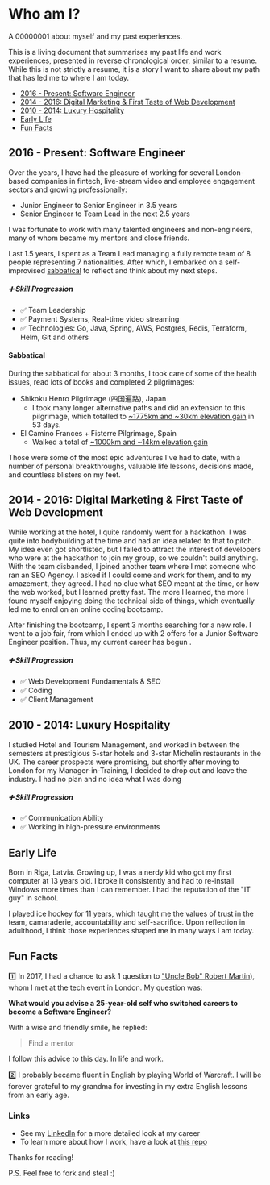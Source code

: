 # Who am I?

A 00000001 about myself and my past experiences.

This is a living document that summarises my past life and work experiences, presented in reverse chronological order, similar to a resume. While this is not strictly a resume, it is a story I want to share about my path that has led me to where I am today.

- [2016 - Present: Software Engineer](#2016---present-software-engineer)
- [2014 - 2016: Digital Marketing & First Taste of Web Development](#2014---2016-digital-marketing--first-taste-of-web-development)
- [2010 - 2014: Luxury Hospitality](#2010---2014-luxury-hospitality)
- [Early Life](#early-life)
- [Fun Facts](#fun-facts)

## 2016 - Present: Software Engineer

Over the years, I have had the pleasure of working for several London-based companies in fintech, live-stream video and employee engagement sectors and growing professionally:

- Junior Engineer to Senior Engineer in 3.5 years
- Senior Engineer to Team Lead in the next 2.5 years

I was fortunate to work with many talented engineers and non-engineers, many of whom became my mentors and close friends.

Last 1.5 years, I spent as a Team Lead managing a fully remote team of 8 people representing 7 nationalities. After which, I embarked on a self-improvised [sabbatical](#sabbatical) to reflect and think about my next steps.

##### ➕ Skill Progression

- ✅ Team Leadership
- ✅ Payment Systems, Real-time video streaming
- ✅ Technologies: Go, Java, Spring, AWS, Postgres, Redis, Terraform, Helm, Git and others

#### Sabbatical

During the sabbatical for about 3 months, I took care of some of the health issues, read lots of books and completed 2 pilgrimages:
- Shikoku Henro Pilgrimage (四国遍路), Japan
  - I took many longer alternative paths and did an extension to this pilgrimage, which totalled to [~1775km and ~30km elevation gain](https://www.strava.com/athletes/142821511) in 53 days.
- El Camino Frances + Fisterre Pilgrimage, Spain
  - Walked a total of [~1000km and ~14km elevation gain]((https://www.strava.com/athletes/142821511))

Those were some of the most epic adventures I've had to date, with a number of personal breakthroughs, valuable life lessons, decisions made, and countless blisters on my feet.

## 2014 - 2016: Digital Marketing & First Taste of Web Development

While working at the hotel, I quite randomly went for a hackathon. I was quite into bodybuilding at the time and had an idea related to that to pitch. My idea even got shortlisted, but I failed to attract the interest of developers who were at the hackathon to join my group, so we couldn't build anything. With the team disbanded, I joined another team where I met someone who ran an SEO Agency. I asked if I could come and work for them, and to my amazement, they agreed. I had no clue what SEO meant at the time, or how the web worked, but I learned pretty fast. The more I learned, the more I found myself enjoying doing the technical side of things, which eventually led me to enrol on an online coding bootcamp.

After finishing the bootcamp, I spent 3 months searching for a new role. I went to a job fair, from which I ended up with 2 offers for a Junior Software Engineer position. Thus, my current career has begun .

##### ➕ Skill Progression

- ✅ Web Development Fundamentals & SEO
- ✅ Coding
- ✅ Client Management

## 2010 - 2014: Luxury Hospitality

I studied Hotel and Tourism Management, and worked in between the semesters at prestigious 5-star hotels and 3-star Michelin restaurants in the UK. The career prospects were promising, but shortly after moving to London for my Manager-in-Training, I decided to drop out and leave the industry. I had no plan and no idea what I was doing

##### ➕ Skill Progression

- ✅ Communication Ability
- ✅ Working in high-pressure environments

## Early Life

Born in Riga, Latvia. Growing up, I was a nerdy kid who got my first computer at 13 years old. I broke it consistently and had to re-install Windows more times than I can remember. I had the reputation of the "IT guy" in school.

I played ice hockey for 11 years, which taught me the values of trust in the team, camaraderie, accountability and self-sacrifice. Upon reflection in adulthood, I think those experiences shaped me in many ways I am today.

## Fun Facts

1️⃣ In 2017, I had a chance to ask 1 question to  ["Uncle Bob" Robert Martin](https://en.wikipedia.org/wiki/Robert_C._Martin)), whom I met at the tech event in London. My question was:

**What would you advise a 25-year-old self who switched careers to become a Software Engineer?**

With a wise and friendly smile, he replied:

> Find a mentor

I follow this advice to this day. In life and work.

2️⃣ I probably became fluent in English by playing World of Warcraft. I will be forever grateful to my grandma for investing in my extra English lessons from an early age.

### Links
- See my [LinkedIn](https://www.linkedin.com/in/aleks-gorbenko-software-engineer) for a more detailed look at my career
- To learn more about how I work, have a look at [this repo](https://github.com/aleksgorbenko/howiwork)

Thanks for reading!

P.S. Feel free to fork and steal :)
